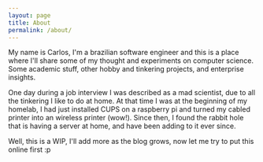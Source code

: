 ```yaml
---
layout: page
title: About
permalink: /about/
---
```


My name is Carlos, I'm a brazilian software engineer and this is a place where I'll share some of my thought and experiments on computer science. Some academic stuff, other hobby and tinkering projects, and enterprise insights.

One day during a job interview I was described as a mad scientist, due to all the tinkering I like to do at home. At that time I was at the beginning of my homelab, I had just installed CUPS on a raspberry pi and turned my cabled printer into an wireless printer (wow!). Since then, I found the rabbit hole that is having a server at home, and have been adding to it ever since.

Well, this is a WIP, I'll add more as the blog grows, now let me try to put this online first :p